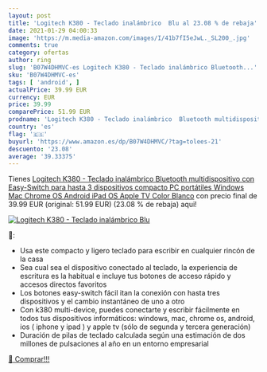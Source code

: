 ```yaml
---
layout: post
title: 'Logitech K380 - Teclado inalámbrico  Blu al 23.08 % de rebaja'
date: 2021-01-29 04:00:33
image: 'https://m.media-amazon.com/images/I/41b7fI5eJwL._SL200_.jpg'
comments: true
category: ofertas
author: ring
slug: 'B07W4DHMVC-es Logitech K380 - Teclado inalámbrico Bluetooth...'
sku: 'B07W4DHMVC-es'
tags: [ 'android', ]
actualPrice: 39.99 EUR
currency: EUR
price: 39.99
comparePrice: 51.99 EUR
prodname: 'Logitech K380 - Teclado inalámbrico  Bluetooth multidispositivo con Easy-Switch para hasta 3 dispositivos  compacto PC  portátiles  Windows  Mac  Chrome OS  Android  iPad OS  Apple TV  Color Blanco'
country: 'es'
flag: '🇪🇸'
buyurl: 'https://www.amazon.es/dp/B07W4DHMVC/?tag=tolees-21'
descuento: '23.08'
average: '39.33375'
---
```


Tienes [Logitech K380 - Teclado inalámbrico  Bluetooth multidispositivo con Easy-Switch para hasta 3 dispositivos  compacto PC  portátiles  Windows  Mac  Chrome OS  Android  iPad OS  Apple TV  Color Blanco](https://www.amazon.es/dp/B07W4DHMVC/?tag=tolees-21) con precio final de  39.99 EUR (original: 51.99 EUR) (23.08 %  de rebaja) aqui!

[![Logitech K380 - Teclado inalámbrico  Blu](https://m.media-amazon.com/images/I/41b7fI5eJwL._SL200_.jpg)](https://www.amazon.es/dp/B07W4DHMVC/?tag=tolees-21)

🔎:

- Usa este compacto y ligero teclado para escribir en cualquier rincón de la casa
- Sea cual sea el dispositivo conectado al teclado, la experiencia de escritura es la habitual e incluye tus botones de acceso rápido y accesos directos favoritos
- Los botones easy-switch fácil itan la conexión con hasta tres dispositivos y el cambio instantáneo de uno a otro
- Con k380 multi-device, puedes conectarte y escribir fácilmente en todos tus dispositivos informáticos: windows, mac, chrome os, android, ios ( iphone y ipad ) y apple tv (sólo de segunda y tercera generación)
- Duración de pilas de teclado calculada según una estimación de dos millones de pulsaciones al año en un entorno empresarial

[🛒 Comprar!!!](https://www.amazon.es/dp/B07W4DHMVC/?tag=tolees-21)
